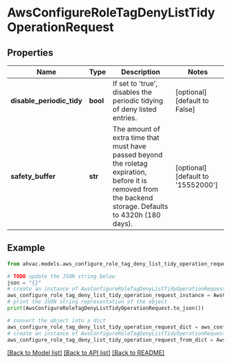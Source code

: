 # AwsConfigureRoleTagDenyListTidyOperationRequest


## Properties

Name | Type | Description | Notes
------------ | ------------- | ------------- | -------------
**disable_periodic_tidy** | **bool** | If set to &#39;true&#39;, disables the periodic tidying of deny listed entries. | [optional] [default to False]
**safety_buffer** | **str** | The amount of extra time that must have passed beyond the roletag expiration, before it is removed from the backend storage. Defaults to 4320h (180 days). | [optional] [default to '15552000']

## Example

```python
from ahvac.models.aws_configure_role_tag_deny_list_tidy_operation_request import AwsConfigureRoleTagDenyListTidyOperationRequest

# TODO update the JSON string below
json = "{}"
# create an instance of AwsConfigureRoleTagDenyListTidyOperationRequest from a JSON string
aws_configure_role_tag_deny_list_tidy_operation_request_instance = AwsConfigureRoleTagDenyListTidyOperationRequest.from_json(json)
# print the JSON string representation of the object
print(AwsConfigureRoleTagDenyListTidyOperationRequest.to_json())

# convert the object into a dict
aws_configure_role_tag_deny_list_tidy_operation_request_dict = aws_configure_role_tag_deny_list_tidy_operation_request_instance.to_dict()
# create an instance of AwsConfigureRoleTagDenyListTidyOperationRequest from a dict
aws_configure_role_tag_deny_list_tidy_operation_request_from_dict = AwsConfigureRoleTagDenyListTidyOperationRequest.from_dict(aws_configure_role_tag_deny_list_tidy_operation_request_dict)
```
[[Back to Model list]](../README.md#documentation-for-models) [[Back to API list]](../README.md#documentation-for-api-endpoints) [[Back to README]](../README.md)


